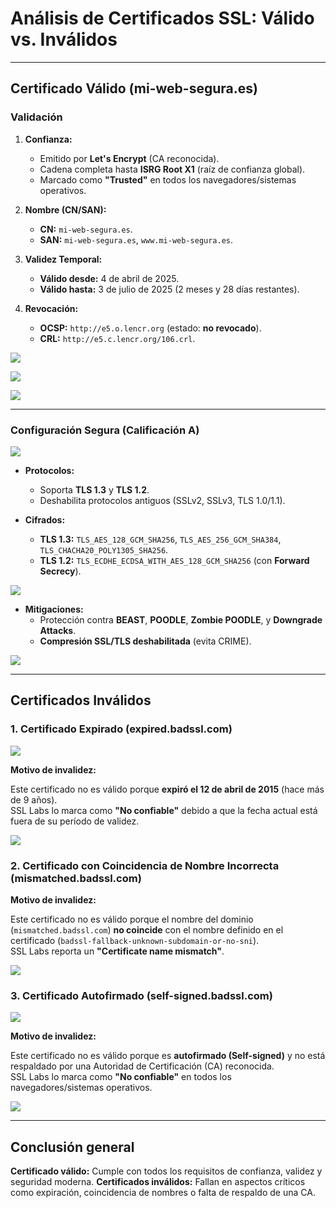 # Análisis de Certificados SSL: Válido vs. Inválidos

---

## **Certificado Válido (mi-web-segura.es)**   

### **Validación**

1. **Confianza:**  
   - Emitido por **Let's Encrypt** (CA reconocida).  
   - Cadena completa hasta **ISRG Root X1** (raíz de confianza global).  
   - Marcado como **"Trusted"** en todos los navegadores/sistemas operativos.  

2. **Nombre (CN/SAN):**  
   - **CN:** `mi-web-segura.es`.  
   - **SAN:** `mi-web-segura.es`, `www.mi-web-segura.es`.  

3. **Validez Temporal:**  
   - **Válido desde:** 4 de abril de 2025.  
   - **Válido hasta:** 3 de julio de 2025 (2 meses y 28 días restantes).  

4. **Revocación:**  
   - **OCSP:** `http://e5.o.lencr.org` (estado: **no revocado**).  
   - **CRL:** `http://e5.c.lencr.org/106.crl`.  

![](./Imagenes/Certificate1.png)

![](./Imagenes/Certificate2.png)

![](./Imagenes/CertificationPaths.png)

---

### **Configuración Segura (Calificación A)**  
![](./Imagenes/Calificacion.png)

- **Protocolos:**  
  - Soporta **TLS 1.3** y **TLS 1.2**.  
  - Deshabilita protocolos antiguos (SSLv2, SSLv3, TLS 1.0/1.1).  

- **Cifrados:**  
  - **TLS 1.3:** `TLS_AES_128_GCM_SHA256`, `TLS_AES_256_GCM_SHA384`, `TLS_CHACHA20_POLY1305_SHA256`.  
  - **TLS 1.2:** `TLS_ECDHE_ECDSA_WITH_AES_128_GCM_SHA256` (con **Forward Secrecy**).  

![](./Imagenes/Configuration1.png)

- **Mitigaciones:**  
  - Protección contra **BEAST**, **POODLE**, **Zombie POODLE**, y **Downgrade Attacks**.  
  - **Compresión SSL/TLS deshabilitada** (evita CRIME).  

 ![](./Imagenes/Configuration2.png)


---

## **Certificados Inválidos**  

### **1. Certificado Expirado (expired.badssl.com)**  

![](./Imagenes/Expired/expired1.png)

**Motivo de invalidez:**  

Este certificado no es válido porque **expiró el 12 de abril de 2015** (hace más de 9 años).  
SSL Labs lo marca como **"No confiable"** debido a que la fecha actual está fuera de su período de validez.  

![](./Imagenes/Expired/expired2.png)

### **2. Certificado  con Coincidencia de Nombre Incorrecta (mismatched.badssl.com)**

**Motivo de invalidez:** 

Este certificado no es válido porque el nombre del dominio (`mismatched.badssl.com`) **no coincide** con el nombre definido en el certificado (`badssl-fallback-unknown-subdomain-or-no-sni`).  
SSL Labs reporta un **"Certificate name mismatch"**.

![](./Imagenes/Mismatched/mismatched.png)

### **3. Certificado Autofirmado (self-signed.badssl.com)**

![](./Imagenes/Self_Signed/selfsigned1.png)

**Motivo de invalidez:** 

Este certificado no es válido porque es **autofirmado (Self-signed)** y no está respaldado por una Autoridad de Certificación (CA) reconocida.  
SSL Labs lo marca como **"No confiable"** en todos los navegadores/sistemas operativos.  

![](./Imagenes/Self_Signed/selfsigned2.png)

---

## **Conclusión general**
**Certificado válido:** Cumple con todos los requisitos de confianza, validez y seguridad moderna.
**Certificados inválidos:** Fallan en aspectos críticos como expiración, coincidencia de nombres o falta de respaldo de una CA.
